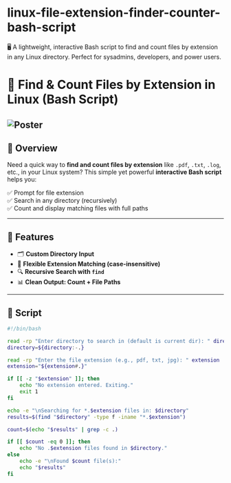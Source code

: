 # linux-file-extension-finder-counter-bash-script
🖥️ A lightweight, interactive Bash script to find and count files by extension in any Linux directory. Perfect for sysadmins, developers, and power users.

# 📂 Find & Count Files by Extension in Linux (Bash Script)

![Poster](https://miro.medium.com/v2/resize:fit:1100/format:webp/0*5fVb0khKkM8Q-yul)
---

## 🚀 Overview

Need a quick way to **find and count files by extension** like `.pdf`, `.txt`, `.log`, etc., in your Linux system? This simple yet powerful **interactive Bash script** helps you:

✅ Prompt for file extension  
✅ Search in any directory (recursively)  
✅ Count and display matching files with full paths

---

## 🧠 Features

- 🗂️ **Custom Directory Input**  
- 🧾 **Flexible Extension Matching (case-insensitive)**  
- 🔍 **Recursive Search with `find`**  
- 📊 **Clean Output: Count + File Paths**

---

## 📜 Script

```bash
#!/bin/bash

read -rp "Enter directory to search in (default is current dir): " directory
directory=${directory:-.}

read -rp "Enter the file extension (e.g., pdf, txt, jpg): " extension
extension="${extension#.}"

if [[ -z "$extension" ]]; then
    echo "No extension entered. Exiting."
    exit 1
fi

echo -e "\nSearching for *.$extension files in: $directory"
results=$(find "$directory" -type f -iname "*.$extension")

count=$(echo "$results" | grep -c .)

if [[ $count -eq 0 ]]; then
    echo "No .$extension files found in $directory."
else
    echo -e "\nFound $count file(s):"
    echo "$results"
fi

